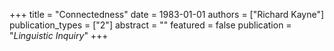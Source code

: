 +++
title = "Connectedness"
date = 1983-01-01
authors = ["Richard Kayne"]
publication_types = ["2"]
abstract = ""
featured = false
publication = "*Linguistic Inquiry*"
+++

